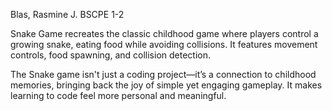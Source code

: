 Blas, Rasmine J.
BSCPE 1-2

Snake Game recreates the classic childhood game where players control a growing snake, eating food while avoiding collisions. 
It features movement controls, food spawning, and collision detection.

The Snake game isn't just a coding project—it’s a connection to childhood memories, bringing back the joy of simple yet engaging gameplay. 
It makes learning to code feel more personal and meaningful.
